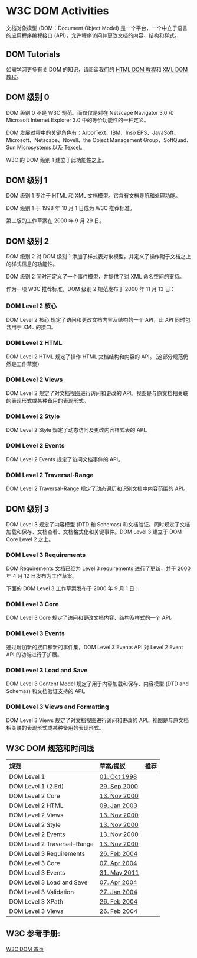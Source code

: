 # W3C DOM Activities

文档对象模型 (DOM：Document Object Model) 是一个平台，一个中立于语言的应用程序编程接口 (API)，允许程序访问并更改文档的内容、结构和样式。

## DOM Tutorials

如需学习更多有关 DOM 的知识，请阅读我们的 [HTML DOM 教程](/htmldom/htmldom-tutorial.html)和 [XML DOM 教程](/dom/dom-tutorial.html)。

## DOM 级别 0

DOM 级别 0 不是 W3C 规范。而仅仅是对在 Netscape Navigator 3.0 和 Microsoft Internet Explorer 3.0 中的等价功能性的一种定义。

DOM 发展过程中的关键角色有：ArborText、IBM、Inso EPS、JavaSoft、Microsoft、Netscape、Novell、the Object Management Group、SoftQuad、Sun Microsystems 以及 Texcel。

W3C 的 DOM 级别 1 建立于此功能性之上。

## DOM 级别 1

DOM 级别 1 专注于 HTML 和 XML 文档模型。它含有文档导航和处理功能。

DOM 级别 1 于 1998 年 10 月 1 日成为 W3C 推荐标准。

第二版的工作草案在 2000 年 9 月 29 日。

## DOM 级别 2

DOM 级别 2 对 DOM 级别 1 添加了样式表对象模型，并定义了操作附于文档之上的样式信息的功能性。

DOM 级别 2 同时还定义了一个事件模型，并提供了对 XML 命名空间的支持。

作为一项 W3C 推荐标准，DOM 级别 2 规范发布于 2000 年 11 月 13 日：

### DOM Level 2 核心

DOM Level 2 核心 规定了访问和更改文档内容及结构的一个 API，此 API 同时包含用于 XML 的接口。

### DOM Level 2 HTML

DOM Level 2 HTML 规定了操作 HTML 文档结构和内容的 API。（这部分规范仍然是工作草案）

### DOM Level 2 Views

DOM Level 2 规定了对文档视图进行访问和更改的 API。视图是与原文档相关联的表现形式或某种备用的表现形式。

### DOM Level 2 Style

DOM Level 2 Style 规定了动态访问及更改内容样式表的 API。

### DOM Level 2 Events

DOM Level 2 Events 规定了访问文档事件的 API。

### DOM Level 2 Traversal-Range

DOM Level 2 Traversal-Range 规定了动态遍历和识别文档中内容范围的 API。

## DOM 级别 3

DOM Level 3 规定了内容模型 (DTD 和 Schemas) 和文档验证。同时规定了文档加载和保存、文档查看、文档格式化和关键事件。DOM Level 3 建立于 DOM Core Level 2 之上。

### DOM Level 3 Requirements

DOM Requirements 文档已经为 Level 3 requirements 进行了更新，并于 2000 年 4 月 12 日发布为工作草案。

下面的 DOM Level 3 工作草案发布于 2000 年 9 月 1 日：

### DOM Level 3 Core

DOM Level 3 Core 规定了访问和更改文档内容、结构及样式的一个 API。

### DOM Level 3 Events

通过增加新的接口和新的事件集，DOM Level 3 Events API 对 Level 2 Event API 的功能进行了扩展。

### DOM Level 3 Load and Save

DOM Level 3 Content Model 规定了用于内容加载和保存、内容模型 (DTD and Schemas) 和文档验证支持的 API。

### DOM Level 3 Views and Formatting

DOM Level 3 Views 规定了对文档视图进行访问和更改的 API。视图是与原文档相关联的表现形式或某种备用的表现形式。

## W3C DOM 规范和时间线

| 规范 | 草案/提议 | 推荐 |
| :-- | :-- | :-- |
| DOM Level 1 | [01\. Oct 1998](//www.w3.org/TR/REC-DOM-Level-1/) |
| DOM Level 1 (2.Ed) | [29\. Sep 2000](//www.w3.org/TR/2000/WD-DOM-Level-1-20000929/) |
| DOM Level 2 Core | [13\. Nov 2000](//www.w3.org/TR/DOM-Level-2-Core/) |
| DOM Level 2 HTML | [09\. Jan 2003](//www.w3.org/TR/DOM-Level-2-HTML/) |
| DOM Level 2 Views | [13\. Nov 2000](//www.w3.org/TR/DOM-Level-2-Views/) |
| DOM Level 2 Style | [13\. Nov 2000](//www.w3.org/TR/DOM-Level-2-Style/) |
| DOM Level 2 Events | [13\. Nov 2000](//www.w3.org/TR/DOM-Level-2-Events/) |
| DOM Level 2 Traversal-Range | [13\. Nov 2000](//www.w3.org/TR/DOM-Level-2-Traversal-Range/) |
| DOM Level 3 Requirements | [26\. Feb 2004](//www.w3.org/TR/DOM-Requirements/) |
| DOM Level 3 Core | [07\. Apr 2004](//www.w3.org/TR/DOM-Level-3-Core/) |
| DOM Level 3 Events | [31\. May 2011](//www.w3.org/TR/DOM-Level-3-Events/) |
| DOM Level 3 Load and Save | [07\. Apr 2004](//www.w3.org/TR/DOM-Level-3-LS/) |
| DOM Level 3 Validation | [27\. Jan 2004](//www.w3.org/TR/DOM-Level-3-Val/) |
| DOM Level 3 XPath | [26\. Feb 2004](//www.w3.org/TR/DOM-Level-3-XPath/) |
| DOM Level 3 Views | [26\. Feb 2004](//www.w3.org/TR/DOM-Level-3-Views/) |

## W3C 参考手册:

[W3C DOM 首页](//www.w3.org/dom)

